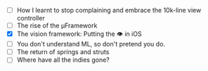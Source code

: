 
- [ ] How I learnt to stop complaining and embrace the 10k-line view controller
- [ ] The rise of the μFramework
- [x] The vision framework: Putting the 👁 in iOS
- [ ] You don't understand ML, so don't pretend you do.
- [ ] The return of springs and struts
- [ ] Where have all the indies gone?
